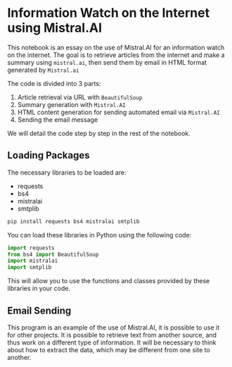 # Information Watch on the Internet using Mistral.AI

This notebook is an essay on the use of Mistral.AI for an information watch on the internet.
The goal is to retrieve articles from the internet and make a summary using `mistral.ai`, then send them by email in HTML format generated by `Mistral.ai`

The code is divided into 3 parts:

1. Article retrieval via URL with `BeautifulSoup`
2. Summary generation with `Mistral.AI`
3. HTML content generation for sending automated email via `Mistral.AI`
4. Sending the email message

We will detail the code step by step in the rest of the notebook.

## Loading Packages
The necessary libraries to be loaded are:

* requests
* bs4
* mistralai
* smtplib

```bash
pip install requests bs4 mistralai smtplib
```

You can load these libraries in Python using the following code:
```python
import requests
from bs4 import BeautifulSoup
import mistralai
import smtplib
```
This will allow you to use the functions and classes provided by these libraries in your code.

## Email Sending

This program is an example of the use of Mistral.AI, it is possible to use it for other projects. It is possible to retrieve text from another source, and thus work on a different type of information. It will be necessary to think about how to extract the data, which may be different from one site to another.
